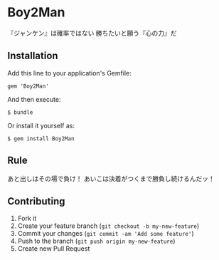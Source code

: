 # Boy2Man

『ジャンケン』は確率ではない
勝ちたいと願う『心の力』だ

## Installation

Add this line to your application's Gemfile:

    gem 'Boy2Man'

And then execute:

    $ bundle

Or install it yourself as:

    $ gem install Boy2Man

## Rule

あと出しはその場で負け！
あいこは決着がつくまで勝負し続けるんだッ！

## Contributing

1. Fork it
2. Create your feature branch (`git checkout -b my-new-feature`)
3. Commit your changes (`git commit -am 'Add some feature'`)
4. Push to the branch (`git push origin my-new-feature`)
5. Create new Pull Request
